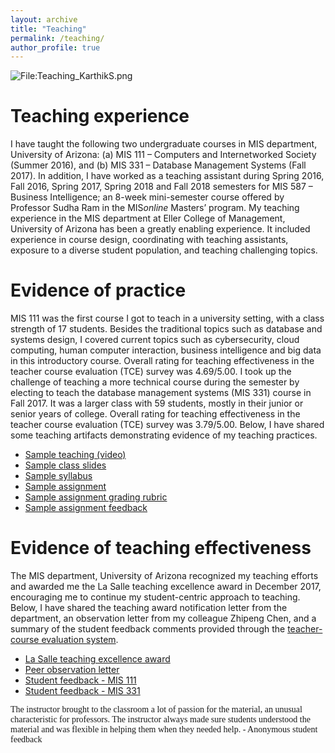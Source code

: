 ```yaml
---
layout: archive
title: "Teaching"
permalink: /teaching/
author_profile: true
---
```


<div class="wp-caption aligncenter" style="width: 775px" onclick="window.open('http://karanalytics.com/files/TeachingStatement_KarthikS.pdf','Teaching_statement_KarthikS');" style="cursor: pointer;"><p><img class="aligncenter" src="http://karanalytics.com/images/Teaching4.png" alt="File:Teaching_KarthikS.png"/></p></div>

# Teaching experience

I have taught the following two undergraduate courses in MIS department, University of Arizona: (a) MIS 111 – Computers and Internetworked Society (Summer 2016), and (b) MIS 331 – Database Management Systems (Fall 2017). In addition, I have worked as a teaching assistant during Spring 2016, Fall 2016, Spring 2017, Spring 2018 and Fall 2018 semesters for MIS 587 – Business Intelligence; an 8-week mini-semester course offered by Professor Sudha Ram in the MIS*online* Masters’ program. My teaching experience in the MIS department at Eller College of Management, University of Arizona has been a greatly enabling experience. It included experience in course design, coordinating with teaching assistants, exposure to a diverse student population, and teaching challenging topics.

# Evidence of practice

MIS 111 was the first course I got to teach in a university setting, with a class strength of 17 students. Besides the traditional topics such as database and systems design, I covered current topics such as cybersecurity, cloud computing, human computer interaction, business intelligence and big data in this introductory course. Overall rating for teaching effectiveness in the teacher course evaluation (TCE) survey was 4.69/5.00. I took up the challenge of teaching a more technical course during the semester by electing to teach the database management systems (MIS 331) course in Fall 2017. It was a larger class with 59 students, mostly in their junior or senior years of college. Overall rating for teaching effectiveness in the teacher course evaluation (TCE) survey was 3.79/5.00. Below, I have shared some teaching artifacts demonstrating evidence of my teaching practices.

* [Sample teaching (video)](https://youtu.be/IV-Fsuq-23Y)
* [Sample class slides](http://karanalytics.com/files/Teaching_sample.pptx)
* [Sample syllabus](http://karanalytics.com/files/Sample_syllabus.pdf)
* [Sample assignment](http://karanalytics.com/files/Sample_assignment.pdf)
* [Sample assignment grading rubric](http://karanalytics.com/files/Sample_assessmentrubric.pdf)
* [Sample assignment feedback](http://karanalytics.com/files/Sample_assignmentfeedback.pdf)

# Evidence of teaching effectiveness

The MIS department, University of Arizona recognized my teaching efforts and awarded me the La Salle teaching excellence award in December 2017, encouraging me to continue my student-centric approach to teaching. Below, I have shared the teaching award notification letter from the department, an observation letter from my colleague Zhipeng Chen, and a summary of the student feedback comments provided through the [teacher-course evaluation system](https://tceonline.oia.arizona.edu/index.php).

* [La Salle teaching excellence award](http://karanalytics.com/files/LaSalle.pdf)
* [Peer observation letter](http://karanalytics.com/files/peerobservation.pdf)
* [Student feedback - MIS 111](http://karanalytics.com/files/MIS111_feedback.pdf)
* [Student feedback - MIS 331](http://karanalytics.com/files/MIS331_feedback.pdf)

<span style="font-family:Papyrus; font-size:1em; ">The instructor brought to the classroom a lot of passion for the material, an unusual characteristic for professors. The instructor always made sure students understood the material and was flexible in helping them when they needed help. - Anonymous student feedback </span>
